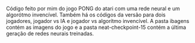 Código feito por mim do jogo PONG do atari com uma rede neural e um algorótmo invencível. Também há os códigos da versão para dois jogadores, jogador vs IA e jogador vs algorítmo invencível. A pasta ibagens contém as imagens do jogo e a pasta neat-checkpoint-15 contém a última geração de redes neurais treinadas.
